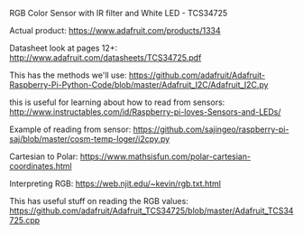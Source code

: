 RGB Color Sensor with IR filter and White LED - TCS34725

Actual product:
https://www.adafruit.com/products/1334

Datasheet look at pages 12+:
http://www.adafruit.com/datasheets/TCS34725.pdf

This has the methods we'll use:
https://github.com/adafruit/Adafruit-Raspberry-Pi-Python-Code/blob/master/Adafruit_I2C/Adafruit_I2C.py

this is useful for learning about how to read from sensors:
http://www.instructables.com/id/Raspberry-pi-loves-Sensors-and-LEDs/

Example of reading from sensor: 
https://github.com/sajingeo/raspberry-pi-saj/blob/master/cosm-temp-loger/i2cpy.py

Cartesian to Polar:
https://www.mathsisfun.com/polar-cartesian-coordinates.html

Interpreting RGB:
https://web.njit.edu/~kevin/rgb.txt.html

This has useful stuff on reading the RGB values:
https://github.com/adafruit/Adafruit_TCS34725/blob/master/Adafruit_TCS34725.cpp

